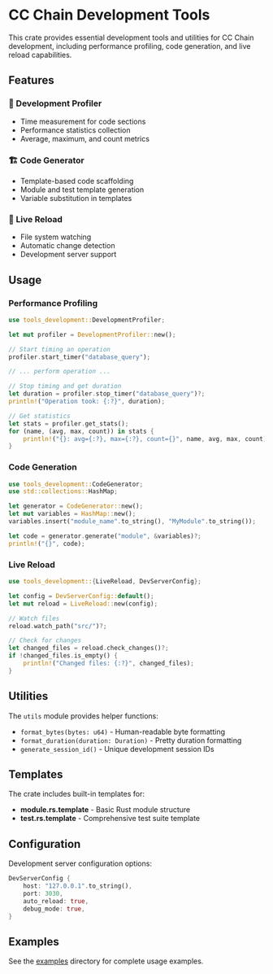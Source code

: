 # CC Chain Development Tools

This crate provides essential development tools and utilities for CC Chain development, including performance profiling, code generation, and live reload capabilities.

## Features

### 🔧 Development Profiler
- Time measurement for code sections
- Performance statistics collection
- Average, maximum, and count metrics

### 🏗️ Code Generator
- Template-based code scaffolding
- Module and test template generation
- Variable substitution in templates

### 🔄 Live Reload
- File system watching
- Automatic change detection
- Development server support

## Usage

### Performance Profiling

```rust
use tools_development::DevelopmentProfiler;

let mut profiler = DevelopmentProfiler::new();

// Start timing an operation
profiler.start_timer("database_query");

// ... perform operation ...

// Stop timing and get duration
let duration = profiler.stop_timer("database_query")?;
println!("Operation took: {:?}", duration);

// Get statistics
let stats = profiler.get_stats();
for (name, (avg, max, count)) in stats {
    println!("{}: avg={:?}, max={:?}, count={}", name, avg, max, count);
}
```

### Code Generation

```rust
use tools_development::CodeGenerator;
use std::collections::HashMap;

let generator = CodeGenerator::new();
let mut variables = HashMap::new();
variables.insert("module_name".to_string(), "MyModule".to_string());

let code = generator.generate("module", &variables)?;
println!("{}", code);
```

### Live Reload

```rust
use tools_development::{LiveReload, DevServerConfig};

let config = DevServerConfig::default();
let mut reload = LiveReload::new(config);

// Watch files
reload.watch_path("src/")?;

// Check for changes
let changed_files = reload.check_changes()?;
if !changed_files.is_empty() {
    println!("Changed files: {:?}", changed_files);
}
```

## Utilities

The `utils` module provides helper functions:

- `format_bytes(bytes: u64)` - Human-readable byte formatting
- `format_duration(duration: Duration)` - Pretty duration formatting  
- `generate_session_id()` - Unique development session IDs

## Templates

The crate includes built-in templates for:

- **module.rs.template** - Basic Rust module structure
- **test.rs.template** - Comprehensive test suite template

## Configuration

Development server configuration options:

```rust
DevServerConfig {
    host: "127.0.0.1".to_string(),
    port: 3030,
    auto_reload: true,
    debug_mode: true,
}
```

## Examples

See the [examples](examples/) directory for complete usage examples.